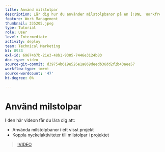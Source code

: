 ```yaml
---
title: Använd milstolpar
description: Lär dig hur du använder milstolpbanor på en [!DNL  Workfront] projektera och associera viktiga uppgifter som milstolpar i projektet.
feature: Work Management
thumbnail: 335205.jpeg
type: Tutorial
role: User
level: Intermediate
activity: deploy
team: Technical Marketing
kt: 8933
exl-id: 69674b7b-21e3-48b1-9385-7446e3124b83
doc-type: video
source-git-commit: d39754b619e526e1a869deedb38dd2f2b43aee57
workflow-type: tm+mt
source-wordcount: '47'
ht-degree: 0%

---
```


# Använd milstolpar

I den här videon får du lära dig att:

* Använda milstolpbanor i ett visst projekt
* Koppla nyckelaktiviteter till milstolpar i projektet

>[!VIDEO](https://video.tv.adobe.com/v/335205/?quality=12)
